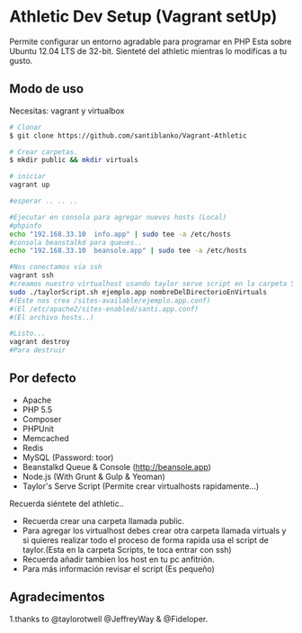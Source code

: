 # Athletic Dev Setup (Vagrant setUp)

Permite configurar un entorno agradable para programar en PHP
Esta sobre Ubuntu 12.04 LTS de 32-bit.
Sienteté del athletic mientras lo modificas a tu gusto.

## Modo de uso
Necesitas: vagrant y virtualbox
```bash
# Clonar
$ git clone https://github.com/santiblanko/Vagrant-Athletic

# Crear carpetas.
$ mkdir public && mkdir virtuals

# iniciar
vagrant up

#esperar .. .. ..

#Ejecutar en consola para agregar nuevos hosts (Local)
#phpinfo
echo "192.168.33.10  info.app" | sudo tee -a /etc/hosts
#consola beanstalkd para queues..
echo "192.168.33.10  beansole.app" | sudo tee -a /etc/hosts

#Nos conectamos via ssh
vagrant ssh
#creamos nuestro virtualhost usando taylor serve script en la carpeta Scripts
sudo ./taylorScript.sh ejemplo.app nombreDelDirectorioEnVirtuals
#(Este nos crea /sites-available/ejemplo.app.conf)
#(El /etc/apache2/sites-enabled/santi.app.conf)
#(El archivo hosts..)

#Listo...
vagrant destroy
#Para destruir
```
## Por defecto

- Apache
- PHP 5.5
- Composer
- PHPUnit
- Memcached
- Redis
- MySQL (Password: toor)
- Beanstalkd Queue & Console (http://beansole.app)
- Node.js (With Grunt & Gulp & Yeoman)
- Taylor's Serve Script (Permite crear virtualhosts rapidamente...)

Recuerda siéntete del athletic..

 - Recuerda crear una carpeta llamada public.
 - Para agregar los virtualhost debes crear otra carpeta llamada virtuals y
   si quieres realizar todo el proceso de forma rapida usa el script de taylor.(Esta en la carpeta Scripts, te toca entrar con ssh)
 - Recuerda añadir tambien los host en tu pc anfitrión.
 - Para más información revisar el script (Es pequeño)

## Agradecimentos

1.thanks to @taylorotwell @JeffreyWay & @Fideloper.

